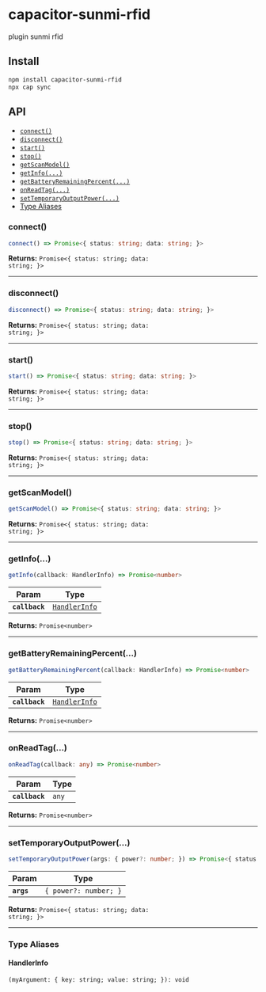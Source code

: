 # capacitor-sunmi-rfid

plugin sunmi rfid

## Install

```bash
npm install capacitor-sunmi-rfid
npx cap sync
```

## API

<docgen-index>

* [`connect()`](#connect)
* [`disconnect()`](#disconnect)
* [`start()`](#start)
* [`stop()`](#stop)
* [`getScanModel()`](#getscanmodel)
* [`getInfo(...)`](#getinfo)
* [`getBatteryRemainingPercent(...)`](#getbatteryremainingpercent)
* [`onReadTag(...)`](#onreadtag)
* [`setTemporaryOutputPower(...)`](#settemporaryoutputpower)
* [Type Aliases](#type-aliases)

</docgen-index>

<docgen-api>
<!--Update the source file JSDoc comments and rerun docgen to update the docs below-->

### connect()

```typescript
connect() => Promise<{ status: string; data: string; }>
```

**Returns:** <code>Promise&lt;{ status: string; data: string; }&gt;</code>

--------------------


### disconnect()

```typescript
disconnect() => Promise<{ status: string; data: string; }>
```

**Returns:** <code>Promise&lt;{ status: string; data: string; }&gt;</code>

--------------------


### start()

```typescript
start() => Promise<{ status: string; data: string; }>
```

**Returns:** <code>Promise&lt;{ status: string; data: string; }&gt;</code>

--------------------


### stop()

```typescript
stop() => Promise<{ status: string; data: string; }>
```

**Returns:** <code>Promise&lt;{ status: string; data: string; }&gt;</code>

--------------------


### getScanModel()

```typescript
getScanModel() => Promise<{ status: string; data: string; }>
```

**Returns:** <code>Promise&lt;{ status: string; data: string; }&gt;</code>

--------------------


### getInfo(...)

```typescript
getInfo(callback: HandlerInfo) => Promise<number>
```

| Param          | Type                                                |
| -------------- | --------------------------------------------------- |
| **`callback`** | <code><a href="#handlerinfo">HandlerInfo</a></code> |

**Returns:** <code>Promise&lt;number&gt;</code>

--------------------


### getBatteryRemainingPercent(...)

```typescript
getBatteryRemainingPercent(callback: HandlerInfo) => Promise<number>
```

| Param          | Type                                                |
| -------------- | --------------------------------------------------- |
| **`callback`** | <code><a href="#handlerinfo">HandlerInfo</a></code> |

**Returns:** <code>Promise&lt;number&gt;</code>

--------------------


### onReadTag(...)

```typescript
onReadTag(callback: any) => Promise<number>
```

| Param          | Type             |
| -------------- | ---------------- |
| **`callback`** | <code>any</code> |

**Returns:** <code>Promise&lt;number&gt;</code>

--------------------


### setTemporaryOutputPower(...)

```typescript
setTemporaryOutputPower(args: { power?: number; }) => Promise<{ status: string; data: string; }>
```

| Param      | Type                             |
| ---------- | -------------------------------- |
| **`args`** | <code>{ power?: number; }</code> |

**Returns:** <code>Promise&lt;{ status: string; data: string; }&gt;</code>

--------------------


### Type Aliases


#### HandlerInfo

<code>(myArgument: { key: string; value: string; }): void</code>

</docgen-api>
